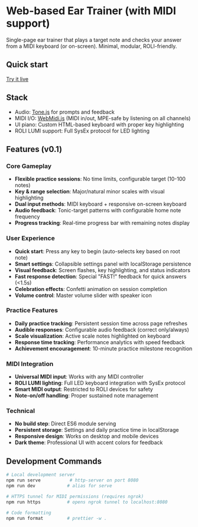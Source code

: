 # Web-based Ear Trainer (with MIDI support)

Single-page ear trainer that plays a target note and checks your answer from a MIDI keyboard (or on-screen). Minimal, modular, ROLI-friendly.

## Quick start
[Try it live](https://erikdebruijn.github.io/ear-trainer/)

## Stack
- Audio: [Tone.js] for prompts and feedback
- MIDI I/O: [WebMidi.js] (MIDI in/out, MPE-safe by listening on all channels)
- UI piano: Custom HTML-based keyboard with proper key highlighting
- ROLI LUMI support: Full SysEx protocol for LED lighting

[Tone.js]: https://tonejs.github.io/
[WebMidi.js]: https://webmidijs.org/docs/getting-started/basics

## Features (v0.1)

### Core Gameplay
- **Flexible practice sessions**: No time limits, configurable target (10-100 notes)
- **Key & range selection**: Major/natural minor scales with visual highlighting  
- **Dual input methods**: MIDI keyboard + responsive on-screen keyboard
- **Audio feedback**: Tonic-target patterns with configurable home note frequency
- **Progress tracking**: Real-time progress bar with remaining notes display

### User Experience
- **Quick start**: Press any key to begin (auto-selects key based on root note)
- **Smart settings**: Collapsible settings panel with localStorage persistence
- **Visual feedback**: Screen flashes, key highlighting, and status indicators
- **Fast response detection**: Special "FAST!" feedback for quick answers (<1.5s)
- **Celebration effects**: Confetti animation on session completion
- **Volume control**: Master volume slider with speaker icon

### Practice Features
- **Daily practice tracking**: Persistent session time across page refreshes
- **Audible responses**: Configurable audio feedback (correct only/always)
- **Scale visualization**: Active scale notes highlighted on keyboard
- **Response time tracking**: Performance analytics with speed feedback
- **Achievement encouragement**: 10-minute practice milestone recognition

### MIDI Integration
- **Universal MIDI input**: Works with any MIDI controller
- **ROLI LUMI lighting**: Full LED keyboard integration with SysEx protocol
- **Smart MIDI output**: Restricted to ROLI devices for safety
- **Note-on/off handling**: Proper sustained note management

### Technical
- **No build step**: Direct ES6 module serving
- **Persistent storage**: Settings and daily practice time in localStorage
- **Responsive design**: Works on desktop and mobile devices
- **Dark theme**: Professional UI with accent colors for feedback

## Development Commands

```bash
# Local development server
npm run serve           # http-server on port 8080
npm run dev            # alias for serve

# HTTPS tunnel for MIDI permissions (requires ngrok)
npm run https          # opens ngrok tunnel to localhost:8080

# Code formatting
npm run format         # prettier -w .
```